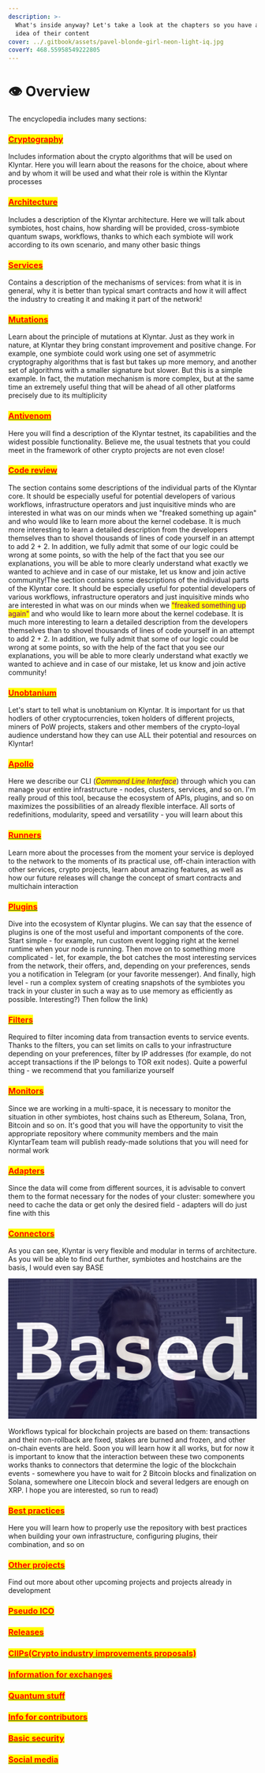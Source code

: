 ```yaml
---
description: >-
  What's inside anyway? Let's take a look at the chapters so you have a general
  idea of their content
cover: ../.gitbook/assets/pavel-blonde-girl-neon-light-iq.jpg
coverY: 468.55958549222805
---
```


# 👁 Overview

The encyclopedia includes many sections:

### <mark style="color:red;"></mark>[<mark style="color:red;">Cryptography</mark>](cryptography/)<mark style="color:red;"></mark>

Includes information about the crypto algorithms that will be used on Klyntar. Here you will learn about the reasons for the choice, about where and by whom it will be used and what their role is within the Klyntar processes

### <mark style="color:red;"></mark>[<mark style="color:red;">Architecture</mark>](architecture/)<mark style="color:red;"></mark>

Includes a description of the Klyntar architecture. Here we will talk about symbiotes, host chains, how sharding will be provided, cross-symbiote quantum swaps, workflows, thanks to which each symbiote will work according to its own scenario, and many other basic things

### <mark style="color:red;"></mark>[<mark style="color:red;">Services</mark>](services/)<mark style="color:red;"></mark>

Contains a description of the mechanisms of services: from what it is in general, why it is better than typical smart contracts and how it will affect the industry to creating it and making it part of the network!

### <mark style="color:red;"></mark>[<mark style="color:red;">Mutations</mark>](mutations.md)<mark style="color:red;"></mark>

Learn about the principle of mutations at Klyntar. Just as they work in nature, at Klyntar they bring constant improvement and positive change. For example, one symbiote could work using one set of asymmetric cryptography algorithms that is fast but takes up more memory, and another set of algorithms with a smaller signature but slower. But this is a simple example. In fact, the mutation mechanism is more complex, but at the same time an extremely useful thing that will be ahead of all other platforms precisely due to its multiplicity

### <mark style="color:red;"></mark>[<mark style="color:red;">Antivenom</mark>](antivenom-testnet/)<mark style="color:red;"></mark>

Here you will find a description of the Klyntar testnet, its capabilities and the widest possible functionality. Believe me, the usual testnets that you could meet in the framework of other crypto projects are not even close!

### <mark style="color:red;"></mark>[<mark style="color:red;">Code review</mark>](codereview/)<mark style="color:red;"></mark>

The section contains some descriptions of the individual parts of the Klyntar core. It should be especially useful for potential developers of various workflows, infrastructure operators and just inquisitive minds who are interested in what was on our minds when we "freaked something up again" and who would like to learn more about the kernel codebase. It is much more interesting to learn a detailed description from the developers themselves than to shovel thousands of lines of code yourself in an attempt to add 2 + 2. In addition, we fully admit that some of our logic could be wrong at some points, so with the help of the fact that you see our explanations, you will be able to more clearly understand what exactly we wanted to achieve and in case of our mistake, let us know and join active community!The section contains some descriptions of the individual parts of the Klyntar core. It should be especially useful for potential developers of various workflows, infrastructure operators and just inquisitive minds who are interested in what was on our minds when we <mark style="color:purple;">"freaked something up again"</mark> and who would like to learn more about the kernel codebase. It is much more interesting to learn a detailed description from the developers themselves than to shovel thousands of lines of code yourself in an attempt to add 2 + 2. In addition, we fully admit that some of our logic could be wrong at some points, so with the help of the fact that you see our explanations, you will be able to more clearly understand what exactly we wanted to achieve and in case of our mistake, let us know and join active community!

### [<mark style="color:red;">Unobtanium</mark>](unobtanium.md)<mark style="color:red;"></mark>

Let's start to tell what is unobtanium on Klyntar. It is important for us that hodlers of other cryptocurrencies, token holders of different projects, miners of PoW projects, stakers and other members of the crypto-loyal audience understand how they can use ALL their potential and resources on Klyntar!

### <mark style="color:red;"></mark>[<mark style="color:red;">Apollo</mark>](apollo.md)<mark style="color:red;"></mark>

Here we describe our CLI (_<mark style="color:purple;">Command Line Interface</mark>_) through which you can manage your entire infrastructure - nodes, clusters, services, and so on. I'm really proud of this tool, because the ecosystem of APIs, plugins, and so on maximizes the possibilities of an already flexible interface. All sorts of redefinitions, modularity, speed and versatility - you will learn about this

### <mark style="color:red;"></mark>[<mark style="color:red;">Runners</mark>](runners.md)<mark style="color:red;"></mark>

Learn more about the processes from the moment your service is deployed to the network to the moments of its practical use, off-chain interaction with other services, crypto projects, learn about amazing features, as well as how our future releases will change the concept of smart contracts and multichain interaction

### <mark style="color:red;"></mark>[<mark style="color:red;">Plugins</mark>](plugins.md)<mark style="color:red;"></mark>

Dive into the ecosystem of Klyntar plugins. We can say that the essence of plugins is one of the most useful and important components of the core. Start simple - for example, run custom event logging right at the kernel runtime when your node is running. Then move on to something more complicated - let, for example, the bot catches the most interesting services from the network, their offers, and, depending on your preferences, sends you a notification in Telegram (or your favorite messenger). And finally, high level - run a complex system of creating snapshots of the symbiotes you track in your cluster in such a way as to use memory as efficiently as possible. Interesting?) Then follow the link)

### <mark style="color:red;"></mark>[<mark style="color:red;">Filters</mark>](filters.md)<mark style="color:red;"></mark>

Required to filter incoming data from transaction events to service events. Thanks to the filters, you can set limits on calls to your infrastructure depending on your preferences, filter by IP addresses (for example, do not accept transactions if the IP belongs to TOR exit nodes). Quite a powerful thing - we recommend that you familiarize yourself

### <mark style="color:red;"></mark>[<mark style="color:red;">Monitors</mark>](monitors.md)<mark style="color:red;"></mark>

Since we are working in a multi-space, it is necessary to monitor the situation in other symbiotes, host chains such as Ethereum, Solana, Tron, Bitcoin and so on. It's good that you will have the opportunity to visit the appropriate repository where community members and the main KlyntarTeam team will publish ready-made solutions that you will need for normal work

### <mark style="color:red;"></mark>[<mark style="color:red;">Adapters</mark>](adapters.md)<mark style="color:red;"></mark>

Since the data will come from different sources, it is advisable to convert them to the format necessary for the nodes of your cluster: somewhere you need to cache the data or get only the desired field - adapters will do just fine with this

### <mark style="color:red;"></mark>[<mark style="color:red;">Connectors</mark>](connectors.md)<mark style="color:red;"></mark>

As you can see, Klyntar is very flexible and modular in terms of architecture. As you will be able to find out further, symbiotes and hostchains are the basis, I would even say BASE

![](<../.gitbook/assets/image (3).png>)

Workflows typical for blockchain projects are based on them: transactions and their non-rollback are fixed, stakes are burned and frozen, and other on-chain events are held. Soon you will learn how it all works, but for now it is important to know that the interaction between these two components works thanks to connectors that determine the logic of the blockchain events - somewhere you have to wait for 2 Bitcoin blocks and finalization on Solana, somewhere one Litecoin block and several ledgers are enough on XRP. I hope you are interested, so run to read)

### <mark style="color:red;"></mark>[<mark style="color:red;">Best practices</mark>](best-practices.md)<mark style="color:red;"></mark>

Here you will learn how to properly use the repository with best practices when building your own infrastructure, configuring plugins, their combination, and so on

### <mark style="color:red;"></mark>[<mark style="color:red;">Other projects</mark>](other-amazing-projects-coming-soon.md)

Find out more about other upcoming projects and projects already in development

### <mark style="color:red;"></mark>[<mark style="color:red;">Pseudo ICO</mark>](pseudo-ico.md)<mark style="color:red;"></mark>



### <mark style="color:red;"></mark>[<mark style="color:red;">Releases</mark>](releases.md)<mark style="color:red;"></mark>

### <mark style="color:red;"></mark>[<mark style="color:red;">CIIPs(Crypto industry improvements proposals)</mark>](ciips.md)<mark style="color:red;"></mark>

### <mark style="color:red;"></mark>[<mark style="color:red;">Information for exchanges</mark>](information-for-exchanges.md)<mark style="color:red;"></mark>

### <mark style="color:red;"></mark>[<mark style="color:red;">Quantum stuff</mark>](quantum-stuff.md)<mark style="color:red;"></mark>

### <mark style="color:red;"></mark>[<mark style="color:red;">Info for contributors</mark>](contributions.md)<mark style="color:red;"></mark>

### <mark style="color:red;"></mark>[<mark style="color:red;">Basic security</mark>](basic-security.md)<mark style="color:red;"></mark>

### [<mark style="color:red;">Social media</mark>](social-media.md)<mark style="color:red;"></mark>
